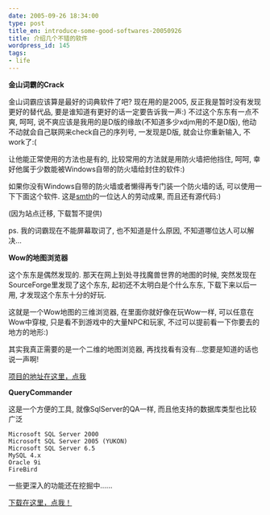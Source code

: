 ```yaml
---
date: 2005-09-26 18:34:00
type: post
title_en: introduce-some-good-softwares-20050926
title: 介绍几个不错的软件
wordpress_id: 145
tags:
- life
---
```


**金山词霸的Crack**

金山词霸应该算是最好的词典软件了吧? 现在用的是2005, 反正我是暂时没有发现更好的替代品, 要是谁知道有更好的话一定要告诉我一声:) 不过这个东东有一点不爽, 呵呵, 说不爽应该是我用的是D版的缘故(不知道多少xdjm用的不是D版), 他动不动就会自己联网来check自己的序列号, 一发现是D版, 就会让你重新输入, 不work了:(  
  
让他能正常使用的方法也是有的, 比较常用的方法就是用防火墙把他挡住, 呵呵, 幸好他属于少数能被Windows自带的防火墙给封住的软件:)  
  
如果你没有Windows自带的防火墙或者懒得再专门装一个防火墙的话, 可以使用一下下面这个软件. 这是[smth](http://www.newsmth.net/)的一位达人的劳动成果, 而且还有源代码:)  
  
(因为站点迁移, 下载暂不提供)  
  
ps. 我的词霸现在不能屏幕取词了, 也不知道是什么原因, 不知道哪位达人可以解决...  
  
**Wow的地图浏览器**

这个东东是偶然发现的. 那天在网上到处寻找魔兽世界的地图的时候, 突然发现在SourceForge里发现了这个东东, 起初还不太明白是个什么东东, 下载下来以后一用, 才发现这个东东十分的好玩.  
  
这就是一个Wow地图的三维浏览器, 在里面你就好像在玩Wow一样, 可以任意在Wow中穿梭, 只是看不到游戏中的大量NPC和玩家, 不过可以提前看一下你要去的地方的地形:)  
  
其实我真正需要的是一个二维的地图浏览器, 再找找看有没有...您要是知道的话也说一声啊!  
  
[项目的地址在这里，点我](http://wowmapview.sourceforge.net/)  
  
**QueryCommander**
  
这是一个方便的工具, 就像SqlServer的QA一样, 而且他支持的数据库类型也比较广泛  
  
	Microsoft SQL Server 2000  
	Microsoft SQL Server 2005 (YUKON)  
	Microsoft SQL Server 6.5  
	MySQL 4.x  
	Oracle 9i  
	FireBird  
  
一些更深入的功能还在挖掘中......  

[下载在这里，点我！](https://sourceforge.net/project/showfiles.php?group_id=123942)
